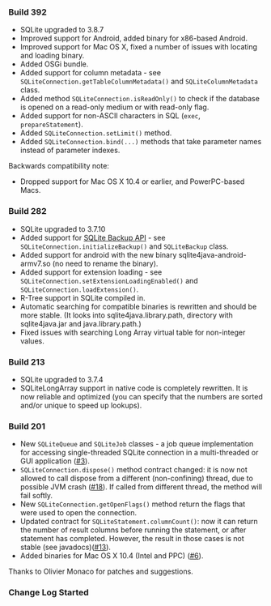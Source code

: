 ### Build 392 ###

  * SQLite upgraded to 3.8.7
  * Improved support for Android, added binary for x86-based Android.
  * Improved support for Mac OS X, fixed a number of issues with locating and loading binary.
  * Added OSGi bundle.
  * Added support for column metadata - see `SQLiteConnection.getTableColumnMetadata()` and `SQLiteColumnMetadata` class.
  * Added method `SQLiteConnection.isReadOnly()` to check if the database is opened on a read-only medium or with read-only flag.
  * Added support for non-ASCII characters in SQL (`exec`, `prepareStatement`).
  * Added `SQLiteConnection.setLimit()` method.
  * Added `SQLiteConnection.bind(...)` methods that take parameter names instead of parameter indexes.

Backwards compatibility note:

  * Dropped support for Mac OS X 10.4 or earlier, and PowerPC-based Macs.

### Build 282 ###

  * SQLite upgraded to 3.7.10
  * Added support for [SQLite Backup API](http://www.sqlite.org/backup.html) - see `SQLiteConnection.initializeBackup()` and `SQLiteBackup` class.
  * Added support for android with the new binary sqlite4java-android-armv7.so (no need to rename the binary).
  * Added support for extension loading - see `SQLiteConnection.setExtensionLoadingEnabled()` and `SQLiteConnection.loadExtension()`.
  * R-Tree support in SQLite compiled in.
  * Automatic searching for compatible binaries is rewritten and should be more stable. (It looks into sqlite4java.library.path, directory with sqlite4java.jar and java.library.path.)
  * Fixed issues with searching Long Array virtual table for non-integer values.

### Build 213 ###

  * SQLite upgraded to 3.7.4
  * SQLiteLongArray support in native code is completely rewritten. It is now reliable and optimized (you can specify that the numbers are sorted and/or unique to speed up lookups).

### Build 201 ###

  * New `SQLiteQueue` and `SQLiteJob` classes - a job queue implementation for accessing single-threaded SQLite connection in a multi-threaded or GUI application ([#3](http://code.google.com/p/sqlite4java/issues/detail?id=3)).
  * `SQLiteConnection.dispose()` method contract changed: it is now not allowed to call dispose from a different (non-confining) thread, due to possible JVM crash ([#18](http://code.google.com/p/sqlite4java/issues/detail?id=18)). If called from different thread, the method will fail softly.
  * New `SQLiteConnection.getOpenFlags()` method return the flags that were used to open the connection.
  * Updated contract for `SQLiteStatement.columnCount()`: now it can return the number of result columns before running the statement, or after statement has completed. However, the result in those cases is not stable (see javadocs)([#13](http://code.google.com/p/sqlite4java/issues/detail?id=13)).
  * Added binaries for Mac OS X 10.4 (Intel and PPC) ([#6](http://code.google.com/p/sqlite4java/issues/detail?id=6)).

Thanks to Olivier Monaco for patches and suggestions.

### Change Log Started ###